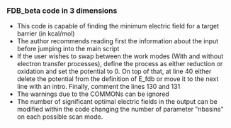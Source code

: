 ### FDB_beta code in 3 dimensions

- This code is capable of finding the minimum electric field for a target barrier (in kcal/mol)
- The author recommends reading first the information about the input before jumping into the main script
- If the user wishes to swap between the work modes (With and without electron transfer processes), define the process as either reduction or oxidation and set the potential to 0. On top of that, at line 40 either delete the potential from the definition of E_fdb or move it to the next line with an intro. Finally, comment the lines 130 and 131
- The warnings due to the COMMONs can be ignored
- The number of significant optimal electric fields in the output can be modified within the code changing the number of parameter "nbasins" on each possible scan mode.
